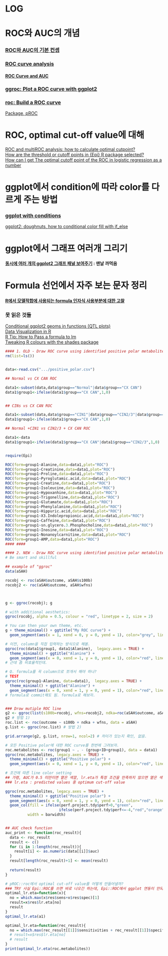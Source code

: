 # LOG
# ROC와 AUC의 개념 
### **[ROC와 AUC의 기본 컨셉](https://nittaku.tistory.com/297)**  
### **[ROC curve analysis](https://rpubs.com/cardiomoon/64987)**  
#### [ROC Curve and AUC](https://m.cafe.daum.net/biometrika/P8TH/31)
### **[ggroc: Plot a ROC curve with ggplot2](https://rdrr.io/cran/pROC/man/ggroc.html)**  
### **[roc: Build a ROC curve](https://rdrr.io/cran/pROC/man/roc.html)**    
[Package, pROC](https://cran.r-project.org/web/packages/pROC/pROC.pdf)  


# ROC, optimal cut-off value에 대해
[ROC and multiROC analysis: how to calculate optimal cutpoint?](https://stats.stackexchange.com/questions/67560/roc-and-multiroc-analysis-how-to-calculate-optimal-cutpoint)  
[How are the threshold or cutoff points in {Epi} R package selected?](https://stackoverflow.com/questions/38529914/how-are-the-threshold-or-cutoff-points-in-epi-r-package-selected/38532555#38532555)  
[How can I get The optimal cutoff point of the ROC in logistic regression as a number](https://stackoverflow.com/questions/23131897/how-can-i-get-the-optimal-cutoff-point-of-the-roc-in-logistic-regression-as-a-nu)  





# ggplot에서 condition에 따라 color를 다르게 주는 방법
### [ggplot with conditions](https://community.rstudio.com/t/ggplot-with-conditions/17352)  
[ggplot2: doughnuts, how to conditional color fill with if_else](https://stackoverflow.com/questions/45490075/ggplot2-doughnuts-how-to-conditional-color-fill-with-if-else)  


# ggplot에서 그래프 여러개 그리기
#### [동시에 여러 개의 ggplot2 그래프 패널 보여주기](https://m.blog.naver.com/PostView.nhn?blogId=definitice&logNo=221165151283&proxyReferer=https%3A%2F%2Fwww.google.com%2F) : 맨날 까먹음  


# Formula 선언에서 자주 보는 문자 정리
#### [R에서 모델적합에 사용되는 formula 인자식 사용부분에 대한 고찰](https://lovetoken.github.io/r/2016/12/06/formula_usage.html)  





### 못 읽은 것들
[Conditional ggplot2 geoms in functions (QTL plots)](https://shiring.github.io/ggplot2/2017/02/12/qtl_plots)  
[Data Visualization in R](https://rpubs.com/JohnBernau/datavizr4)  
[R Tip: How to Pass a formula to lm](http://www.win-vector.com/blog/2018/09/r-tip-how-to-pass-a-formula-to-lm/)  
[Tweaking R colours with the shades package](http://hughjonesd.github.io/tweaking-colours-with-the-shades-package.html)


```r
#### 1. OLD - Draw ROC curve using identified positive polar metabolites ####
rm(list=ls())


data<-read.csv(".../positive_polar.csv")

## Normal vs CX CAN ROC

data1<-subset(data,data$group=="Normal"|data$group=="CX CAN")
data1$group1<-ifelse(data1$group=="CX CAN",1,0)


## CINs vs CX CAN ROC

data1<-subset(data,data$group=="CIN1"|data$group=="CIN2/3"|data$group=="CX CAN")
data1$group1<-ifelse(data1$group=="CX CAN",1,0)

## Normal +CIN1 vs CIN2/3 + CX CAN ROC

data1<-data
data1$group1<-ifelse(data1$group=="CX CAN"|data1$group=="CIN2/3",1,0)


require(Epi)

ROC(form=group1~Alanine,data=data1,plot="ROC")
ROC(form=group1~Creatinine,data=data1,plot="ROC")
ROC(form=group1~Proline,data=data1,plot="ROC")
ROC(form=group1~Pyroglutamic.acid,data=data1,plot="ROC")
ROC(form=group1~Creatine,data=data1,plot="ROC")
ROC(form=group1~Isoleucine,data=data1,plot="ROC")
ROC(form=group1~Hypoxanhine,data=data1,plot="ROC")
ROC(form=group1~Trigonelline,data=data1,plot="ROC")
ROC(form=group1~Glutamate,data=data1,plot="ROC")
ROC(form=group1~Phenylalanine,data=data1,plot="ROC")
ROC(form=group1~Hippuric.acid,data=data1,plot="ROC")
ROC(form=group1~X3.Indolepropionic.acid,data=data1,plot="ROC")
ROC(form=group1~Caffeine,data=data1,plot="ROC")
ROC(form=group1~sn.glycero.3.Phosphocholine,data=data1,plot="ROC")
ROC(form=group1~Inosine,data=data1,plot="ROC")
ROC(form=group1~Nonanoylcarnitine,data=data1,plot="ROC")
ROC(form=group1~AMP,data=data1,plot="ROC")
#### ####

#### 2. NEW - Draw ROC curve using identified positive polar metabolites ####
# Be smart and skillful

## example of "ggroc"
data(aSAH)

rocobj <- roc(aSAH$outcome, aSAH$s100b)
rocobj2 <- roc(aSAH$outcome, aSAH$wfns)



g <- ggroc(rocobj); g

# with additional aesthetics:
ggroc(rocobj, alpha = 0.5, colour = "red", linetype = 2, size = 2)

# You can then your own theme, etc.
g + theme_minimal() + ggtitle("My ROC curve") + 
  geom_segment(aes(x = 1, xend = 0, y = 0, yend = 1), color="grey", linetype="dashed")

# 이전, column을 직접 입력하는 방식으로 해봄. 
ggroc(roc(data1$group1, data1$Alanine),  legacy.axes = TRUE) +
  theme_minimal() + ggtitle("Alanine") + 
  geom_segment(aes(x = 0, xend = 1, y = 0, yend = 1), color="red", linetype="dashed")
# 근데 좀 비효율적인데. 

# Q. formula를 꼭 column으로 쪼개서 해야 하나?
# TEST 
ggroc(roc(group1~Alanine, data=data1),  legacy.axes = TRUE) +
  theme_minimal() + ggtitle("Alanine") + 
  geom_segment(aes(x = 0, xend = 1, y = 0, yend = 1), color="red", linetype="dashed")
# formula로 commit해도 됨. formula로 해보자. 


### Drow mutiple ROC line 
g2 <- ggroc(list(s100b=rocobj, wfns=rocobj2, ndka=roc(aSAH$outcome, aSAH$ndka)))
g2 # 방법 1)
roc.list <- roc(outcome ~ s100b + ndka + wfns, data = aSAH)
g.list <- ggroc(roc.list) # 방법 2)

grid.arrange(g2, g.list, nrow=1, ncol=2) # 차이가 있는지 확인, 없음. 

# 모든 Positive polar에 대한 ROC curve를 한번에 그려보자. 
roc.metabolites <- roc(group1 ~ . - (group+ID+group1), data = data1)
ggroc(roc.metabolites, legacy.axes = TRUE) +
  theme_minimal() + ggtitle("Positive polar") + 
  geom_segment(aes(x = 0, xend = 1, y = 0, yend = 1), color="red", linetype="dashed")

# 조건에 따른 line color setting 
## 가령, AUC가 0.5 미만이면 옅은 색깔, lr.eta가 특정 조건을 만족하지 않으면 옅은 색깔. 등등
### lr.eta : predicted values 중 optimum cut-off value 

ggroc(roc.metabolites, legacy.axes = TRUE) +
  theme_minimal() + ggtitle("Positive polar") + 
  geom_segment(aes(x = 0, xend = 1, y = 0, yend = 1), color="red", linetype="dashed") + 
  geom_col(fill = ifelse(perf.project.tdy$perf>0,"green",
                        ifelse(perf.project.tdy$perf<=-4,"red","orange")),
          width = barwidth)


## AUC check function 
auc_print <- function(roc_result){
  data <- roc_result
  result <- c()
  for (i in 1:length(roc_result)){
    result[i] <- as.numeric(data[[i]]$auc)
  }
  result[length(roc_result)+1] <- mean(result)
  
  return(result)
}

# pROC::roc에서 optimal cut-off value를 어떻게 만들어낼까?
### TRY 사실 Epi::ROC를 쓰면 바로 나오긴 하는데, Epi::ROC에서 ggplot 연동이 안되는 것 같아서 일단 try 
optimal_lr.eta=function(x){
  no = which.max(x$res$sens+x$res$spec)[1]
  result=x$res$lr.eta[no]
  result
}
optimal_lr.eta(a1) 

optimal_lr.eta=function(rec_result){
  no = which.max(rec_result[[1]]$sensitivities + rec_result[[1]]$specificities)[1]
  # result=x$res$lr.eta[no]
  # result
}
print(optimal_lr.eta(roc.metabolites))


```
